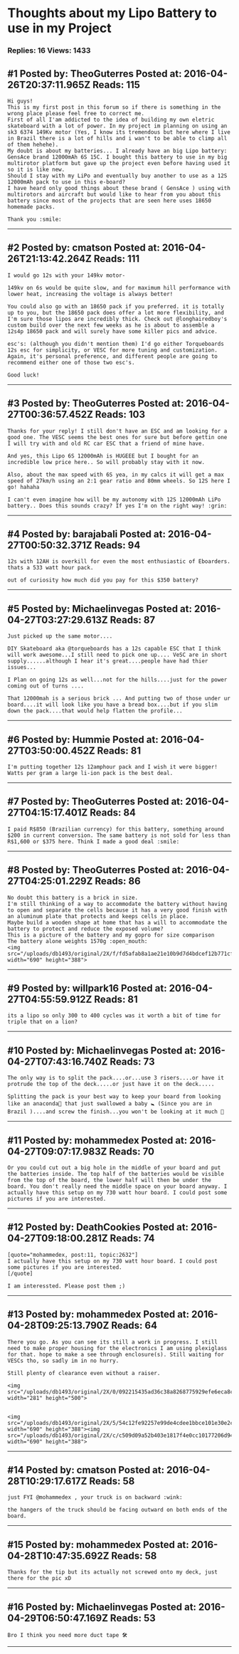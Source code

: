 # Thoughts about my Lipo Battery to use in my Project

### Replies: 16 Views: 1433

## \#1 Posted by: TheoGuterres Posted at: 2016-04-26T20:37:11.965Z Reads: 115

```
Hi guys!
This is my first post in this forum so if there is something in the wrong place please feel free to correct me.
First of all I'am addicted to the idea of building my own eletric skateboard with a lot of power. In my project im planning on using an sk3 6374 149Kv motor (Yes, I know its tremendous but here where I live in Brazil there is a lot of hills and i wan't to be able to climp all of them hehehe).
My doubt is about my batteries... I already have an big Lipo battery: GensAce brand 12000mAh 6S 15C. I bought this battery to use in my big multirotor platform but gave up the project even before having used it so it is like new.
Should I stay with my LiPo and eventually buy another to use as a 12S 12000mAh pack to use in this e-board?
I have heard only good things about these brand ( GensAce ) using with multirotors and aircraft but would like to hear from you about this battery since most of the projects that are seen here uses 18650 homemade packs.

Thank you :smile:
```

---
## \#2 Posted by: cmatson Posted at: 2016-04-26T21:13:42.264Z Reads: 111

```
I would go 12s with your 149kv motor- 

149kv on 6s would be quite slow, and for maximum hill performance with lower heat, increasing the voltage is always better!

You could also go with an 18650 pack if you preferred. it is totally up to you, but the 18650 pack does offer a lot more flexibility, and I'm sure those lipos are incredibly thick. Check out @longhairedboy's custom build over the next few weeks as he is about to assemble a 12s4p 18650 pack and will surely have some killer pics and advice. 

esc's: (although you didn't mention them) I'd go either Torqueboards 12s esc for simplicity, or VESC for more tuning and customization. Again, it's personal preference, and different people are going to recommend either one of those two esc's. 

Good luck!
```

---
## \#3 Posted by: TheoGuterres Posted at: 2016-04-27T00:36:57.452Z Reads: 103

```
Thanks for your reply! I still don't have an ESC and am looking for a good one. The VESC seems the best ones for sure but before gettin one I will try with and old RC car ESC that a friend of mine have. 

And yes, this Lipo 6S 12000mAh is HUGEEE but I bought for an incredible low price here.. So will probably stay with it now. 

Also, about the max speed with 6S yea, in my calcs it will get a max speed of 27km/h using an 2:1 gear ratio and 80mm wheels. So 12S here I go! hahaha

I can't even imagine how will be my autonomy with 12S 12000mAh LiPo battery.. Does this sounds crazy? If yes I'm on the right way! :grin:
```

---
## \#4 Posted by: barajabali Posted at: 2016-04-27T00:50:32.371Z Reads: 94

```
12s with 12AH is overkill for even the most enthusiastic of Eboarders. thats a 533 watt hour pack.

out of curiosity how much did you pay for this $350 battery?
```

---
## \#5 Posted by: Michaelinvegas Posted at: 2016-04-27T03:27:29.613Z Reads: 87

```
Just picked up the same motor....

DIY Skateboard aka @torqueboards has a 12s capable ESC that I think will work awesome...I still need to pick one up.... VeSC are in short supply......although I hear it's great....people have had thier issues...

I Plan on going 12s as well...not for the hills....just for the power coming out of turns ....

That 12000mah is a serious brick ... And putting two of those under ur board....it will look like you have a bread box....but if you slim down the pack....that would help flatten the profile...
```

---
## \#6 Posted by: Hummie Posted at: 2016-04-27T03:50:00.452Z Reads: 81

```
I'm putting together 12s 12amphour pack and I wish it were bigger!  Watts per gram a large li-ion pack is the best deal.
```

---
## \#7 Posted by: TheoGuterres Posted at: 2016-04-27T04:15:17.401Z Reads: 84

```
I paid R$850 (Brazilian currency) for this battery, something around $200 in current conversion. The same battery is not sold for less than R$1,600 or $375 here. Think I made a good deal :smile:
```

---
## \#8 Posted by: TheoGuterres Posted at: 2016-04-27T04:25:01.229Z Reads: 86

```
No doubt this battery is a brick in size. 
I'm still thinking of a way to accommodate the battery without having to open and separate the cells because it has a very good finish with an aluminum plate that protects and keeps cells in place. 
Maybe build a wooden shape at home that has a will to accommodate the battery to protect and reduce the exposed volume?
This is a picture of the battery and my gopro for size comparison
The battery alone weights 1570g :open_mouth:
<img src="/uploads/db1493/original/2X/f/fd5afab8a1ae21e10b9d7d4bdcef12b771cf3cce.jpg" width="690" height="388">
```

---
## \#9 Posted by: willpark16 Posted at: 2016-04-27T04:55:59.912Z Reads: 81

```
its a lipo so only 300 to 400 cycles was it worth a bit of time for triple that on a lion?
```

---
## \#10 Posted by: Michaelinvegas Posted at: 2016-04-27T07:43:16.740Z Reads: 73

```
The only way is to split the pack....or...use 3 risers....or have it protrude the top of the deck.....or just have it on the deck.....

Splitting the pack is your best way to keep your board from looking like an anaconda🐍 that just swallowed a baby 🚼 (Since you are in Brazil )....and screw the finish...you won't be looking at it much 👀
```

---
## \#11 Posted by: mohammedex Posted at: 2016-04-27T09:07:17.983Z Reads: 70

```
Or you could cut out a big hole in the middle of your board and put the batteries inside. The top half of the batteries would be visible from the top of the board, the lower half will then be under the board. You don't really need the middle space on your board anyway. I actually have this setup on my 730 watt hour board. I could post some pictures if you are interested.
```

---
## \#12 Posted by: DeathCookies Posted at: 2016-04-27T09:18:00.281Z Reads: 74

```
[quote="mohammedex, post:11, topic:2632"]
I actually have this setup on my 730 watt hour board. I could post some pictures if you are interested.
[/quote]

I am interessted. Please post them ;)
```

---
## \#13 Posted by: mohammedex Posted at: 2016-04-28T09:25:13.790Z Reads: 64

```
There you go. As you can see its still a work in progress. I still need to make proper housing for the electronics I am using plexiglass for that. hope to make a see through enclosure(s). Still waiting for VESCs tho, so sadly im in no hurry. 

Still plenty of clearance even without a raiser.

<img src="/uploads/db1493/original/2X/0/092215435ad36c38a8268775929efe6eca8cfbc5.jpg" width="281" height="500">


<img src="/uploads/db1493/original/2X/5/54c12fe92257e99de4cdee1bbce101e30e2cd033.jpg" width="690" height="388"><img src="/uploads/db1493/original/2X/c/c509d09a52b403e1817f4e0cc10177206d9414dd.jpg" width="690" height="388">
```

---
## \#14 Posted by: cmatson Posted at: 2016-04-28T10:29:17.617Z Reads: 58

```
just FYI @mohammedex , your truck is on backward :wink:

the hangers of the truck should be facing outward on both ends of the board.
```

---
## \#15 Posted by: mohammedex Posted at: 2016-04-28T10:47:35.692Z Reads: 58

```
Thanks for the tip but its actually not screwed onto my deck, just there for the pic xD
```

---
## \#16 Posted by: Michaelinvegas Posted at: 2016-04-29T06:50:47.169Z Reads: 53

```
Bro I think you need more duct tape 🛠
```

---
